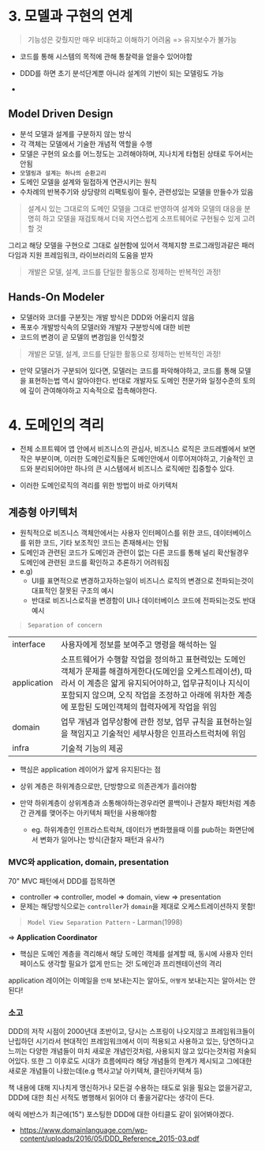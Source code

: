 # 3. 모델과 구현의 연계

> 기능성은 갖췄지만 매우 비대하고 이해하기 어려움 => 유지보수가 불가능

- 코드를 통해 시스템의 목적에 관해 통찰력을 얻을수 있어야함

- DDD를 하면 초기 분석단계뿐 아니라 설계의 기반이 되는 모델링도 가능
-

## Model Driven Design

- 분석 모델과 설계를 구분하지 않는 방식
- 각 객체는 모델에서 기술한 개념적 역할을 수행
- 모델은 구현의 요소를 어느정도는 고려해야하며, 지나치게 타협된 상태로 두어서는 안됨
- `모델링과 설계는 하나의 순환고리`
- 도메인 모델을 설계와 밀접하게 연관시키는 원칙
- 수차례의 반복주기와 상당량의 리팩토링이 필수, 관련성있는 모델을 만들수가 있음


> 설계시 있는 그대로의 도메인 모델을 그대로 반영하여 설계와 모델의 대응을 분명히 하고 모델을 재검토해서 더욱 자연스럽게 소프트웨어로 구현될수 있게 고려할 것

그리고 해당 모델을 구현으로 그대로 실현함에 있어서 객체지향 프로그래밍과같은 패러다임과 지원 프레임워크, 라이브러리의 도움을 받자
 


> 개발은 모델, 설계, 코드를 단일한 활동으로 정제하는 반복적인 과정!


## Hands-On Modeler

- 모델러와 코더를 구분짓는 개발 방식은 DDD와 어울리지 않음
- 폭포수 개발방식속의 모델러와 개발자 구분방식에 대한 비판
- 코드의 변경이 곧 모델의 변경임을 인식할것
> 개발은 모델, 설계, 코드를 단일한 활동으로 정제하는 반복적인 과정!
- 만약 모델러가 구분되어 있다면, 모델러는 코드를 파악해야하고, 코드를 통해 모델을 표현하는법 역시 알아야한다. 반대로 개발자도 도메인 전문가와 일정수준의 토의에 깊이 관여해야하고 지속적으로 접촉해야한다.

# 4. 도메인의 격리

- 전체 소프트웨어 앱 안에서 비즈니스의 관심사, 비즈니스 로직은 코드레벨에서 보면 작은 부분이며, 이러한 도메인로직들은 도메인안에서 이루어져야하고, 기술적인 코드와 분리되어야만 하나의 큰 시스템에서 비즈니스 로직에만 집중할수 있다.

- 이러한 도메인로직의 격리를 위한 방법이 바로 아키텍처

## 계층형 아키텍처

- 원칙적으로 비즈니스 객체안에서는 사용자 인터페이스를 위한 코드, 데이터베이스를 위한 코드, 기타 보조적인 코드는 존재해서는 안됨
- 도메인과 관련된 코드가 도메인과 관련이 없는 다른 코드를 통해 널리 확산될경우 도메인에 관련된 코드를 확인하고 추론하기 어려워짐
- e.g) 
    - UI를 표면적으로 변경하고자하는일이 비즈니스 로직의 변경으로 전파되는것이 대표적인 잘못된 구조의 예시
    - 반대로 비즈니스로직을 변경함이 UI나 데이터베이스 코드에 전파되는것도 반대 예시
 > `Separation of concern`


|  |  |
| --- | --- |
| interface | 사용자에게 정보를 보여주고 명령을 해석하는 일 |
|  application | 소프트웨어가 수행할 작업을 정의하고 표현력있는 도메인객체가 문제를 해결하게한다(도메인을 오케스트레이션), 따라서 이 계층은 얇게 유지되어야하고, 업무규칙이나 지식이 포함되지 않으며, 오직 작업을 조정하고 아래에 위차한 계층에 포함된 도메인객체의 협력자에게 작업을 위임 |
|  domain | 업무 개념과 업무상황에 관한 정보, 업무 규칙을 표현하는일을 책임지고 기술적인 세부사항은 인프라스트럭처에 위임 |
| infra | 기술적 기능의 제공 |


- 핵심은 application 레이어가 얇게 유지된다는 점

- 상위 계층은 하위계층으로만, 단방향으로 의존관계가 흘러야함
- 만약 하위계층이 상위계층과 소통해야하는경우라면 콜백이나 관찰자 패턴처럼 계층간 관계를 맺어주는 아키텍처 패턴을 사용해야함
    - eg. 하위계층인 인프라스트럭쳐, 데이터가 변화했을때 이를 pub하는 화면단에서 변화가 일어나는 방식(관찰자 패턴과 유사?)
    
### MVC와 application, domain, presentation
70" MVC 패턴에서 DDD를 접목하면
- controller => controller, model => domain, view => presentation
- 문제는 해당방식으로는 `controller`가 `domain`을 제대로 오케스트레이션하지 못함!



> `Model View Separation Pattern` - Larman(1998)

=> **Application Coordinator**

- 핵심은 도메인 계층을 격리해서 해당 도메인 객체를 설계할 때, 동시에 사용자 인터페이스도 생각할 필요가 없게 만드는 것! 도메인과 프리젠테이션의 격리


application 레이어는 이메일을 `언제` 보내는지는 알아도, `어떻게` 보내는지는 알아서는 안된다!


### 소고
DDD의 저작 시점이 2000년대 초반이고, 당시는 스프링이 나오지않고 프레임워크들이 난립하던 시기라서 현대적인 프레임워크에서 이미 적용되고 사용하고 있는, 당연하다고 느끼는 다양한 개념들이 마치 새로운 개념인것처럼,
사용되지 않고 있다는것처럼 저술되어있다. 또한 그 이후로도 시대가 흐름에따라 해당 개념들의 한계가 제시되고 그에대한 새로운 개념들이 나왔는데(e.g 헥사고날 아키텍쳐, 클린아키텍쳐 등)

책 내용에 대해 지나치게 맹신하거나 모든걸 수용하는 태도로 읽을 필요는 없을거같고, DDD에 대한 최신 서적도 병행해서 읽어야 더 좋을거같다는 생각이 든다.

에릭 에반스가 최근에(15") 포스팅한 DDD에 대한 아티클도 같이 읽어봐야겠다.
- https://www.domainlanguage.com/wp-content/uploads/2016/05/DDD_Reference_2015-03.pdf
